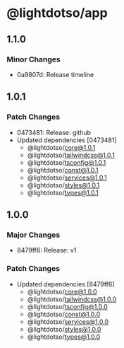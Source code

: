 # @lightdotso/app

## 1.1.0

### Minor Changes

- 0a9807d: Release timeline

## 1.0.1

### Patch Changes

- 0473481: Release: github
- Updated dependencies [0473481]
  - @lightdotso/core@1.0.1
  - @lightdotso/tailwindcss@1.0.1
  - @lightdotso/tsconfig@1.0.1
  - @lightdotso/const@1.0.1
  - @lightdotso/services@1.0.1
  - @lightdotso/styles@1.0.1
  - @lightdotso/types@1.0.1

## 1.0.0

### Major Changes

- 8479ff6: Release: v1

### Patch Changes

- Updated dependencies [8479ff6]
  - @lightdotso/core@1.0.0
  - @lightdotso/tailwindcss@1.0.0
  - @lightdotso/tsconfig@1.0.0
  - @lightdotso/const@1.0.0
  - @lightdotso/services@1.0.0
  - @lightdotso/styles@1.0.0
  - @lightdotso/types@1.0.0
